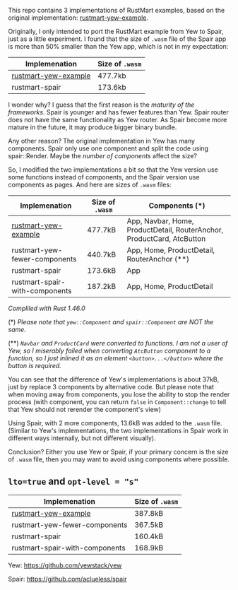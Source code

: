 This repo contains 3 implementations of RustMart examples, based on the original implementation: [rustmart-yew-example].

Originally, I only intended to port the RustMart example from Yew to Spair, just as a little experiment. I found that the size of `.wasm` file of the Spair app is more than 50% smaller than the Yew app, which is not in my expectation:

| Implemenation          | Size of `.wasm` |
| ---------------------- | --------------- |
| [rustmart-yew-example] | 477.7kb         |
| rustmart-spair         | 173.6kb         |

I wonder why? I guess that the first reason is the *maturity of the frameworks*. Spair is younger and has fewer features than Yew. Spair router does not have the same functionality as Yew router. As Spair become more mature in the future, it may produce bigger binary bundle.

Any other reason? The original implementation in Yew has many components. Spair only use one component and split the code using spair::Render. Maybe the *number of components* affect the size?

So, I modified the two implementations a bit so that the Yew version use some functions instead of components, and the Spair version use components as pages. And here are sizes of `.wasm` files:

| Implemenation                  | Size of `.wasm` | Components (*)                                                         |
| ------------------------------ | --------------- | ---------------------------------------------------------------------- |
| [rustmart-yew-example]         | 477.7kB         | App, Navbar, Home, ProductDetail, RouterAnchor, ProductCard, AtcButton |
| rustmart-yew-fewer-components  | 440.7kB         | App, Home, ProductDetail, RouterAnchor (**)                            |
| rustmart-spair                 | 173.6kB         | App                                                                    |
| rustmart-spair-with-components | 187.2kB         | App, Home, ProductDetail                                               |

*Compliled with Rust 1.46.0*

(*) *Please note that `yew::Component` and `spair::Component` are NOT the same.*

(**) *`Navbar` and `ProductCard` were converted to functions. I am not a user of Yew, so I miserably failed when converting `AtcButton` component to a function, so I just inlined it as an element `<button>...</button>` where the button is required.*

You can see that the difference of Yew's implementations is about 37kB, just by replace 3 components by alternative code. But please note that when moving away from components, you lose the ability to stop the render process (with component, you can return `false` in `Component::change` to tell that Yew should not rerender the component's view)

Using Spair, with 2 more components, 13.6kB was added to the `.wasm` file. (Similar to Yew's implementations, the two implementations in Spair work in different ways internally, but not different visually).

Conclusion? Either you use Yew or Spair, if your primary concern is the size of `.wasm` file, then you may want to avoid using components where possible.

## `lto=true` and `opt-level = "s"`

| Implemenation                  | Size of `.wasm` | 
| ------------------------------ | --------------- | 
| [rustmart-yew-example]         | 387.8kB         | 
| rustmart-yew-fewer-components  | 367.5kB         | 
| rustmart-spair                 | 160.4kB         | 
| rustmart-spair-with-components | 168.9kB         | 


Yew: https://github.com/yewstack/yew

Spair: https://github.com/aclueless/spair

[rustmart-yew-example]: https://github.com/sheshbabu/rustmart-yew-example
